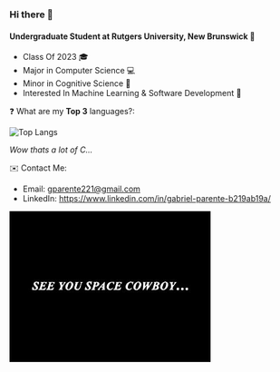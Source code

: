 ### Hi there 👋


#### Undergraduate Student at Rutgers University, New Brunswick  🏫
* Class Of 2023 🎓
* Major in Computer Science 💻
* Minor in Cognitive Science 🧠
* Interested In Machine Learning & Software Development 🤖




❓ What are my **Top 3** languages?:

![Top Langs](https://github-readme-stats.vercel.app/api/top-langs/?username=gabepar123&layout=compact&langs_count=3)

*Wow thats a lot of C...*

✉️ Contact Me:
* Email: gparente221@gmail.com
* LinkedIn: https://www.linkedin.com/in/gabriel-parente-b219ab19a/

![See you Space Cowboy...](https://github.com/gabepar123/gabepar123/blob/main/space%20cowboy.jpg)
